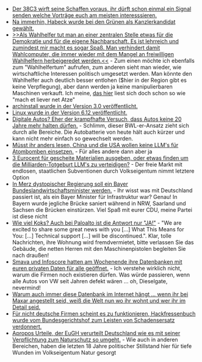 * [Der 38C3 wirft seine Schaffen voraus, ihr dürft schon einmal ein Signal senden welche Vorträge euch am meisten interesssieren.](https://halfnarp.events.ccc.de/)
* [Na immerhin, Habeck wurde bei den Grünen als Kanzlerkandidat gewählt.](https://blog.fefe.de/?ts=99c72bea)
* [>>Als Wahlhelfer tut man an einer zentralen Stelle etwas für die Demokratie und für die eigene Nachbarschaft. Es ist lehrreich und zumindest mir macht es sogar Spaß. Man verhindert damit Wahlcomputer, die immer wieder mit dem Mangel an freiwilligen Wahlhelfern herbeigeredet werden.<<](https://blog.fefe.de/?ts=99c7108a) - Zum einen möchte ich ebenfalls zum "Wahlhelfertum" aufrufen, zum anderen sieht man wieder, wie wirtschaftliche Interessen politisch umgesetzt werden. Man könnte den Wahlhelfer auch deutlich besser entlohen ($hier in der Region gibt es keine Verpflegung), aber dann werden ja keine manipulierbaren Maschinen verkauft. Ich meine, [das hier](https://bundeswahlleiterin.de/europawahlen/2024/informationen-wahlhelfer.html#b788f86c-0f05-4c27-9e4d-9b55e7e2f4ff) liest sich doch schon so wie "mach et liever net Atze"
* [archinstall wurde in der Version 3.0 veröffentlicht.](https://github.com/archlinux/archinstall/releases/tag/v3.0.0)
* [Linux wurde in der Version 6.12 veröffentlicht.](https://lwn.net/Articles/997958/)
* [Digitale Autos? Eher der krampfhafte Versuch, dass Autos keine 20 Jahre mehr halten dürfen.](https://www.borncity.com/blog/2024/11/17/was-laeuft-falsch-bei-modernen-autos/) - Schlimm, dieser BWL-er-Ansatz zieht sich durch alle Bereiche. Die Autobatterie von heute hält auch kürzer und kann nicht mehr einfach so gewechselt werden.
* [Müsst ihr anders lesen, China und die USA wollen keine LLM's für Atombomben einsetzen.](https://blog.fefe.de/?ts=99c5b2dd) - Für alles andere dann aber ja
* [3 Eurocent für gescheite Materialien ausgeben, oder etwas finden um die Milliarden-Totgeburt LLM's zu verteidigen?](https://blog.fefe.de/?ts=99c5900e) - Der freie Markt mit endlosen, staatlichen Subventionen durch Volkseigentum nimmt letztere Option
* [In Merz dystopischer Regierung soll ein Bayer Bundeslandwirtschaftsminister werden.](https://blog.fefe.de/?ts=99c581e5) - Ihr wisst was mit Deutschland passiert ist, als ein Bayer Minister für Infrastruktur war? Genau! In Bayern wurde jegliche Brücke saniert während in NRW, Saarland und Sachsen die Brücken einstürzen. Viel Spaß mit eurer CDU, meine Partei ist diese nicht
* [Wie viel Koks? Auch bei Paloalto ist die Antwort nur "JA!"](https://live.paloaltonetworks.com/t5/expedition-articles/important-update-end-of-life-announcement-for-palo-alto-networks/ta-p/589642) - "We are excited to share some great news with you [...] What This Means for You: [...] Technical support [...] will be discontinued.". Klar, tolle Nachrichten, ihre Wohnung wird fremdvermietet, bitte verlassen Sie das Gebäude, die netten Herren mit den Maschinenpistolen begleiten Sie nach draußen!
* [Smava und Infoscore hatten am Wochenende ihre Datenbanken mit euren privaten Daten für alle geöffnet.](https://www.borncity.com/blog/2024/11/19/datenleck-bei-wirtschaftsauskunftei-infoscore-und-kreditvermittler-smava/) - Ich verstehe wirklich nicht, warum die Firmen noch existieren dürfen. Was würde passieren, wenn alle Autos von VW seit Jahren defekt wären ... oh, Dieselgate, nevermind!
* [Warum auch immer diese Datenbank im Internet hängt ... wenn ihr bei Maxar angestellt seid, weiß die Welt nun wo ihr wohnt und wer ihr im Detail seid.](https://www.bleepingcomputer.com/news/security/us-space-tech-giant-maxar-discloses-employee-data-breach/)
* [Für nicht deutsche Firmen scheint es zu funktionieren, Hackfressenbuch wurde vom Bundesgerichtshof zum Leisten von Schadensersatz verdonnert.](https://www.borncity.com/blog/2024/11/18/bgh-entscheidung-schadensersatz-fuer-betroffene-nach-facebook-datenabfluss/)
* [Apropos Urteile, der EuGH verurteilt Deutschland wie es mit seiner Verpflichtung zum Naturschutz so umgeht.](https://sachsen.nabu.de/news/2024/35648.html) - Wie auch in anderen Bereichen, haben die letzten 18 Jahre politischer Stillstand hier für tiefe Wunden im Volkseigentum Natur gesorgt
